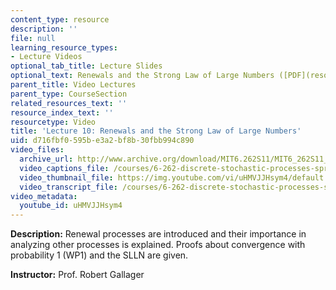 ```yaml
---
content_type: resource
description: ''
file: null
learning_resource_types:
- Lecture Videos
optional_tab_title: Lecture Slides
optional_text: Renewals and the Strong Law of Large Numbers ([PDF](resources/mit6_262s11_lec10))
parent_title: Video Lectures
parent_type: CourseSection
related_resources_text: ''
resource_index_text: ''
resourcetype: Video
title: 'Lecture 10: Renewals and the Strong Law of Large Numbers'
uid: d716fbf0-595b-e3a2-bf8b-30fbb994c890
video_files:
  archive_url: http://www.archive.org/download/MIT6.262S11/MIT6_262S11_lec10_300k.mp4
  video_captions_file: /courses/6-262-discrete-stochastic-processes-spring-2011/ed0074ef41ca5551b1e3935957f9fc77_uHMVJJHsym4.vtt
  video_thumbnail_file: https://img.youtube.com/vi/uHMVJJHsym4/default.jpg
  video_transcript_file: /courses/6-262-discrete-stochastic-processes-spring-2011/10a46987292947531c537ea2590aaa8c_uHMVJJHsym4.pdf
video_metadata:
  youtube_id: uHMVJJHsym4
---
```


**Description:** Renewal processes are introduced and their importance in analyzing other processes is explained. Proofs about convergence with probability 1 (WP1) and the SLLN are given.

**Instructor:** Prof. Robert Gallager